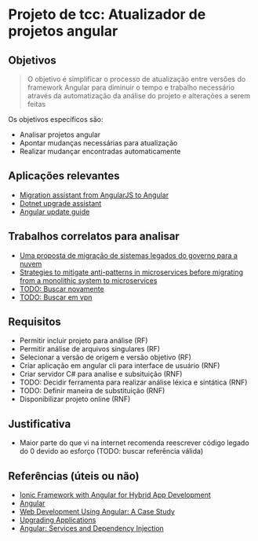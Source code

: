 # Projeto de tcc: Atualizador de projetos angular

## Objetivos

> O objetivo é simplificar o processo de atualização entre versões do framework Angular para diminuir o tempo e trabalho necessário através da automatização da análise do projeto e alterações a serem feitas

Os objetivos específicos são:

- Analisar projetos angular
- Apontar mudanças necessárias para atualização
- Realizar mudançar encontradas automaticamente

## Aplicações relevantes

- [Migration assistant from AngularJS to Angular](https://github.com/ellamaolson/ngMigration-Assistant)
- [Dotnet upgrade assistant](https://github.com/dotnet/upgrade-assistant)
- [Angular update guide](https://update.angular.io/)

## Trabalhos correlatos para analisar

- [Uma proposta de migração de sistemas legados do governo para a nuvem](https://bdtd.ibict.br/vufind/Record/UNB_27af1d67c2be4ee4cfc6edeed4315abb)
- [Strategies to mitigate anti-patterns in microservices before migrating from a monolithic system to microservices](https://bdtd.ibict.br/vufind/Record/UNIOESTE-1_220f9799b3f5ae99b7cb810a2878aa12)
- [TODO: Buscar novamente](https://bdtd.ibict.br/vufind/Record/UFCG_82f6785349d5008b614f217bce3adca6)
- [TODO: Buscar em vpn](https://onlinelibrary-wiley.ez71.periodicos.capes.gov.br/doi/full/10.1002/spe.2956)

## Requisitos

- Permitir incluir projeto para análise (RF)
- Permitir análise de arquivos singulares (RF)
- Selecionar a versão de origem e versão objetivo (RF)
- Criar aplicação em angular cli para interface de usuário (RNF)
- Criar servidor C# para analise e subsituição (RNF)
- TODO: Decidir ferramenta para realizar análise léxica e sintática (RNF)
- TODO: Definir maneira de substituição (RNF)
- Disponibilizar projeto online (RNF)

## Justificativa

- Maior parte do que vi na internet recomenda reescrever código legado do 0 devido ao esforço (TODO: buscar referência válida)

## Referências (úteis ou não)

- [Ionic Framework with Angular for Hybrid App Development](https://www.neliti.com/publications/263068/ionic-framework-with-angular-for-hybrid-app-development)
- [Angular](https://link.springer.com/chapter/10.1007/978-1-4842-4995-6_7)
- [Web Development Using Angular: A Case Study](https://jieee.a2zjournals.com/index.php/ieee/article/view/5)
- [Upgrading Applications](https://link.springer.com/chapter/10.1007/978-1-4842-7930-4_6)
- [Angular: Services and Dependency Injection](https://link.springer.com/chapter/10.1007/978-1-4842-5434-9_7)
